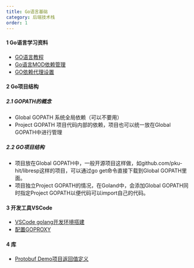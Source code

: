 ```yaml
---
title: Go语言基础
category: 后端技术栈
order: 1
---
```


#### 1 Go语言学习资料
* [GO语言教程](http://www.topgoer.com/)
* [Go语言MOD依赖管理](https://www.cnblogs.com/flash55/p/12391120.html)
* [GO依赖代理设置](https://blog.csdn.net/qq_17308321/article/details/103750112)

#### 2 Go项目结构

##### 2.1 GOPATH的概念
* Global GOPATH 系统全局依赖（可以不要用）
* Project GOPATH 项目代码内部的依赖，项目也可以统一放在Global GOPATH中进行管理

##### 2.2 GO项目结构
* 项目放在Global GOPATH中，一般开源项目这样做，如github.com/pku-hit/libresp这样的项目，可以通过go get命令直接下载到Global GOPATH里面。
* 项目独立Project GOPATH的情况，在Goland中，会添加Global GOPATH同时指定Project GOPATH以便代码可以import自己的代码。

#### 3 开发工具VSCode

* [VSCode golang开发环境搭建](https://baijiahao.baidu.com/s?id=1666546828663101020)
* [配置GOPROXY](https://blog.csdn.net/vah101/article/details/104384154)

#### 4 库
* [Protobuf Demo项目返回值定义](https://github.com/pku-hit/libresp/)
